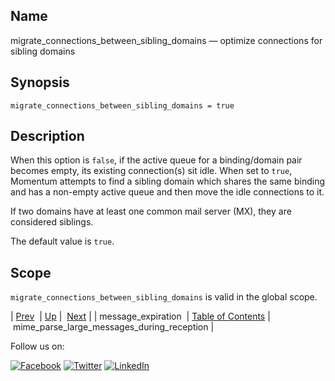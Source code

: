 <a name="conf.ref.migrate_connections_between_sibling_domains"></a>
## Name

migrate_connections_between_sibling_domains — optimize connections for sibling domains

## Synopsis

`migrate_connections_between_sibling_domains = true`

<a name="idp25549408"></a>
## Description

When this option is `false`, if the active queue for a binding/domain pair becomes empty, its existing connection(s) sit idle. When set to `true`, Momentum attempts to find a sibling domain which shares the same binding and has a non-empty active queue and then move the idle connections to it.

If two domains have at least one common mail server (MX), they are considered siblings.

The default value is `true`.

<a name="idp25553840"></a>
## Scope

`migrate_connections_between_sibling_domains` is valid in the global scope.

| [Prev](conf.ref.message_expiration.php)  | [Up](config.options.ref.php) |  [Next](conf.ref.mime_parse_large_messages_during_reception.php) |
| message_expiration  | [Table of Contents](index.php) |  mime_parse_large_messages_during_reception |

Follow us on:

[![Facebook](https://support.messagesystems.com/images/icon-facebook.png)](http://www.facebook.com/messagesystems) [![Twitter](https://support.messagesystems.com/images/icon-twitter.png)](http://twitter.com/#!/MessageSystems) [![LinkedIn](https://support.messagesystems.com/images/icon-linkedin.png)](http://www.linkedin.com/company/message-systems)